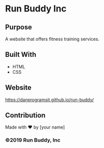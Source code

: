 # Run Buddy Inc

## Purpose
A website that offers fitness training services. 

## Built With
* HTML
* CSS

## Website
https://danprogramsit.github.io/run-buddy/

## Contribution
Made with ❤️ by [your name]

### ©️2019 Run Buddy, Inc 
